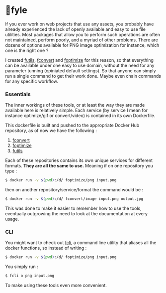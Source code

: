 # 📂fyle
If you ever work on web projects that use any assets, you probably have already experienced the lack of openly available and easy to use file utilities. Most packages that allow you to perform such operations are often not maintained, perform poorly, and a myriad of other problems. There are dozens of options available for PNG image optimization for instance, which one is the right one ?

I created [futils](/futils), [fconvert](/fconvert) and [foptimize](/foptimize) for this reason, so that everything can be available under one easy to use domain, without the need for any parameter tunning (opiniated default settings). So that anyone can simply run a single command to get their work done. Maybe even chain commands for any specific workflow.

### Essentials 
The inner workings of these tools, or at least the way they are made available here is relatively simple. Each service (by service I mean for instance optimize/gif or convert/video) is contained in its own Dockerfile.

This dockerfile is built and pushed to the appropriate Docker Hub repository, as of now we have the following :
1. [fconvert](https://hub.docker.com/u/fconvert/)
2. [foptimize](https://hub.docker.com/u/foptimize/)
3. [futils](https://hub.docker.com/u/futils/)

Each of these repositories contains its own unique services for different formats. **They are all the same to use.** Meaning if on one repository you type :
```bash
$ docker run -v $(pwd):/d/ foptimize/png input.png
```
then on another repository/service/format the command would be :
```bash
$ docker run -v $(pwd):/d/ fconvert/image input.png output.jpg
```
This was done to make it easier to remember how to use the tools, eventually outgrowing the need to look at the documentation at every usage.

### CLI
You might want to check out [fcli](#fcli), a command line utility that aliases all the docker functions, so instead of writing :
```bash
$ docker run -v $(pwd):/d/ foptimize/png input.png
```
You simply run :
```bash
$ fcli o png input.png
```
To make using these tools even more convenient.
